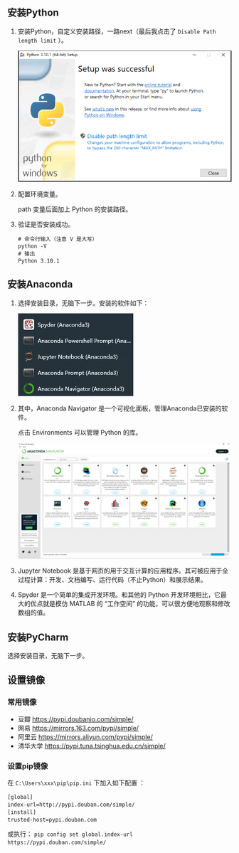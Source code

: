 ## 安装Python

1. 安装Python，自定义安装路径，一路next（最后我点击了 `Disable Path length limit` ）。

   ![image-20220117193600349](准备开发环境/image-20220117193600349.png)

   

2. 配置环境变量。

   path 变量后面加上 Python 的安装路径。

   

3. 验证是否安装成功。

   ```shell
   # 命令行输入（注意 V 是大写）
   python -V
   # 输出
   Python 3.10.1
   ```

   

## 安装Anaconda

1. 选择安装目录，无脑下一步。安装的软件如下：

   ![image-20220118004409656](准备开发环境/image-20220118004409656.png)

2. 其中，Anaconda Navigator 是一个可视化面板，管理Anaconda已安装的软件。

   点击 Environments 可以管理 Python 的库。

   ![image-20220118004633499](准备开发环境/image-20220118004633499.png)

3. Jupyter Notebook 是基于网页的用于交互计算的应用程序。其可被应用于全过程计算：开发、文档编写、运行代码（不止Python）和展示结果。

4. Spyder 是一个简单的集成开发环境。和其他的 Python 开发环境相比，它最大的优点就是模仿 MATLAB 的 “工作空间” 的功能，可以很方便地观察和修改数组的值。

## 安装PyCharm

选择安装目录，无脑下一步。



## 设置镜像

### 常用镜像

- 豆瓣 https://pypi.doubanio.com/simple/
- 网易 https://mirrors.163.com/pypi/simple/
- 阿里云 https://mirrors.aliyun.com/pypi/simple/
- 清华大学 https://pypi.tuna.tsinghua.edu.cn/simple/

### 设置pip镜像

在 `C:\Users\xxx\pip\pip.ini` 下加入如下配置 ：

```sh
[global] 
index-url=http://pypi.douban.com/simple/
[install]
trusted-host=pypi.douban.com
```

或执行： `pip config set global.index-url https://pypi.douban.com/simple/` 
